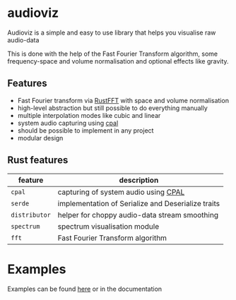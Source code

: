 # audioviz
 Audioviz is a simple and easy to use library that helps you visualise raw audio-data

 This is done with the help of the Fast Fourier Transform algorithm,
 some frequency-space and volume normalisation and optional effects like gravity.

## Features
* Fast Fourier transform via [RustFFT](https://github.com/ejmahler/RustFFT) with space and volume normalisation
* high-level abstraction but still possible to do everything manually
* multiple interpolation modes like cubic and linear
* system audio capturing using [cpal](https://github.com/RustAudio/cpal)
* should be possible to implement in any project
* modular design

## Rust features
| feature | description |
|---------|-------------|
| `cpal`  | capturing of system audio using [CPAL](https://github.com/RustAudio/cpal)  |
| `serde` | implementation of Serialize and Deserialize traits |
| `distributor` | helper for choppy audio-data stream smoothing |
| `spectrum` | spectrum visualisation module |
| `fft` | Fast Fourier Transform algorithm |

# Examples
Examples can be found [here](examples/) or in the documentation 